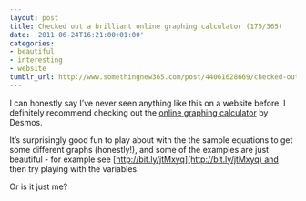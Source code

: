 ```yaml
---
layout: post
title: Checked out a brilliant online graphing calculator (175/365)
date: '2011-06-24T16:21:00+01:00'
categories:
- beautiful
- interesting
- website
tumblr_url: http://www.somethingnew365.com/post/44061628669/checked-out-a-brilliant-online-graphing-calcu
---
```

I can honestly say I’ve never seen anything like this on a website before. I definitely recommend checking out the [online graphing calculator](http://www.desmos.com/calculator/) by Desmos.

It’s surprisingly good fun to play about with the the sample equations to get some different graphs (honestly!), and some of the examples are just beautiful - for example see [http://bit.ly/jtMxyq](http://bit.ly/jtMxyq) and then try playing with the variables.

Or is it just me?
